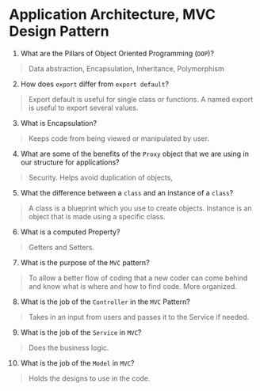 # Application Architecture, MVC Design Pattern
01. What are the Pillars of Object Oriented Programming (`OOP`)?
  
  > Data abstraction, Encapsulation, Inheritance, Polymorphism

02. How does `export` differ from `export default`?
  
  > Export default is useful for single class or functions. A named export is useful to export several values.

03. What is Encapsulation?
  
  > Keeps code from being viewed or manipulated by user.

04. What are some of the benefits of the `Proxy` object that we are using in our structure for applications?
  
  > Security. Helps avoid duplication of objects,

05. What the difference between a `class` and an instance of a `class`?
  
  > A class is a blueprint which you use to create objects. Instance is an object that is made using a specific class.

06. What is a computed Property?
  
  > Getters and Setters.

07. What is the purpose of the `MVC` pattern?
  
  > To allow a better flow of coding that a new coder can come behind and know what is where and how to find code. More organized.

08. What is the job of the `Controller` in the `MVC` Pattern?
  
  > Takes in an input from users and passes it to the Service if needed.

09. What is the job of the `Service` in `MVC`?
  
  > Does the business logic. 

10. What is the job of the `Model` in `MVC`?
  
  >Holds the designs to use in the code.